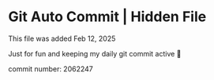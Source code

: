 # Git Auto Commit | Hidden File

This file was added Feb 12, 2025

Just for fun and keeping my daily git commit active 🤪

commit number: 2062247
